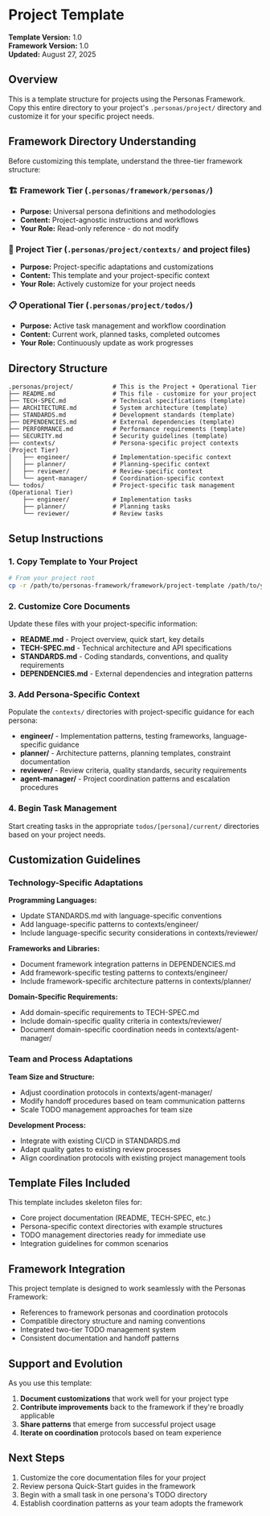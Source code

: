 # Project Template

**Template Version:** 1.0  
**Framework Version:** 1.0  
**Updated:** August 27, 2025

## Overview

This is a template structure for projects using the Personas Framework. Copy this entire directory to your project's `.personas/project/` directory and customize it for your specific project needs.

## Framework Directory Understanding

Before customizing this template, understand the three-tier framework structure:

### 🏗️ Framework Tier (`.personas/framework/personas/`)

- **Purpose:** Universal persona definitions and methodologies
- **Content:** Project-agnostic instructions and workflows
- **Your Role:** Read-only reference - do not modify

### 🎯 Project Tier (`.personas/project/contexts/` and project files)

- **Purpose:** Project-specific adaptations and customizations
- **Content:** This template and your project-specific context
- **Your Role:** Actively customize for your project needs

### 📋 Operational Tier (`.personas/project/todos/`)

- **Purpose:** Active task management and workflow coordination
- **Content:** Current work, planned tasks, completed outcomes
- **Your Role:** Continuously update as work progresses

## Directory Structure

```text
.personas/project/           # This is the Project + Operational Tier
├── README.md                # This file - customize for your project
├── TECH-SPEC.md             # Technical specifications (template)
├── ARCHITECTURE.md          # System architecture (template)
├── STANDARDS.md             # Development standards (template)
├── DEPENDENCIES.md          # External dependencies (template)
├── PERFORMANCE.md           # Performance requirements (template)
├── SECURITY.md              # Security guidelines (template)
├── contexts/                # Persona-specific project contexts (Project Tier)
│   ├── engineer/            # Implementation-specific context
│   ├── planner/             # Planning-specific context
│   ├── reviewer/            # Review-specific context
│   └── agent-manager/       # Coordination-specific context
└── todos/                   # Project-specific task management (Operational Tier)
    ├── engineer/            # Implementation tasks
    ├── planner/             # Planning tasks
    └── reviewer/            # Review tasks
```

## Setup Instructions

### 1. Copy Template to Your Project

```bash
# From your project root
cp -r /path/to/personas-framework/framework/project-template /path/to/your/project/.personas/project
```

### 2. Customize Core Documents

Update these files with your project-specific information:

- **README.md** - Project overview, quick start, key details
- **TECH-SPEC.md** - Technical architecture and API specifications
- **STANDARDS.md** - Coding standards, conventions, and quality requirements
- **DEPENDENCIES.md** - External dependencies and integration patterns

### 3. Add Persona-Specific Context

Populate the `contexts/` directories with project-specific guidance for each persona:

- **engineer/** - Implementation patterns, testing frameworks, language-specific guidance
- **planner/** - Architecture patterns, planning templates, constraint documentation  
- **reviewer/** - Review criteria, quality standards, security requirements
- **agent-manager/** - Project coordination patterns and escalation procedures

### 4. Begin Task Management

Start creating tasks in the appropriate `todos/[persona]/current/` directories based on your project needs.

## Customization Guidelines

### Technology-Specific Adaptations

**Programming Languages:**

- Update STANDARDS.md with language-specific conventions
- Add language-specific patterns to contexts/engineer/
- Include language-specific security considerations in contexts/reviewer/

**Frameworks and Libraries:**

- Document framework integration patterns in DEPENDENCIES.md
- Add framework-specific testing patterns to contexts/engineer/
- Include framework-specific architecture patterns in contexts/planner/

**Domain-Specific Requirements:**

- Add domain-specific requirements to TECH-SPEC.md
- Include domain-specific quality criteria in contexts/reviewer/
- Document domain-specific coordination needs in contexts/agent-manager/

### Team and Process Adaptations

**Team Size and Structure:**

- Adjust coordination protocols in contexts/agent-manager/
- Modify handoff procedures based on team communication patterns
- Scale TODO management approaches for team size

**Development Process:**

- Integrate with existing CI/CD in STANDARDS.md
- Adapt quality gates to existing review processes
- Align coordination protocols with existing project management tools

## Template Files Included

This template includes skeleton files for:

- Core project documentation (README, TECH-SPEC, etc.)
- Persona-specific context directories with example structures
- TODO management directories ready for immediate use
- Integration guidelines for common scenarios

## Framework Integration

This project template is designed to work seamlessly with the Personas Framework:

- References to framework personas and coordination protocols
- Compatible directory structure and naming conventions
- Integrated two-tier TODO management system
- Consistent documentation and handoff patterns

## Support and Evolution

As you use this template:

1. **Document customizations** that work well for your project type
2. **Contribute improvements** back to the framework if they're broadly applicable
3. **Share patterns** that emerge from successful project usage
4. **Iterate on coordination** protocols based on team experience

## Next Steps

1. Customize the core documentation files for your project
2. Review persona Quick-Start guides in the framework
3. Begin with a small task in one persona's TODO directory
4. Establish coordination patterns as your team adopts the framework
